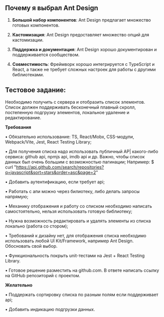 ## Почему я выбрал Ant Design

1. **Большой набор компонентов**: Ant Design предлагает множество готовых компонентов.
  
2. **Кастомизация**: Ant Design предоставляет множество опций для кастомизации.

3. **Поддержка и документация**: Ant Design хорошо документирован и поддерживается сообществом.

4. **Совместимость**: Фреймворк хорошо интегрируется с TypeScript и React, а также не требует сложных настроек для работы с другими библиотеками.


## Тестовое задание: 

Необходимо получить с сервера и отобразить список элементов. Список должен поддерживать бесконечный плавный скролл, постепенную подгрузку элементов, локальное удаление и редактирование.

**Требования**

• Обязательно использование: TS, React/Mobx, CSS-модули, Webpack/Vite,
Jest, React Testing Library;

• Для получения списка надо использовать публичный АР| какого-либо сервиса: github api, npmjs api, imdb api и др. Важно, чтобы список данных был очень большим с возможностью пагинации;
Например: $ curl "https://api.github.com/search/repositories?q=javascript&sort=stars&order=asc&page=2"

• Добавить аутентификацию, если требует арі;

• Работать с апи можно через билиотеку, либо делать запросы напрямую;

• Механику отображения и работу со списком необходимо написать самостоятельно, нельзя использовать готовую библиотеку;

• Нужна возможность редактировать и удалять элементы из списка локально (работа со стором);

• Требований к дизайну нет, для отображения списка необходимо использовать любой Ul Kit/Framework, например Ant Design. Обосновать свой выбор.

• Функциональность покрыть unit-тестами на Jest + React Testing Library.

• Готовое решение разместить на github.com. В ответе написать ссылку на GitHub репозиторий с проектом.

**Желательно**

• Поддержать сортировку списка по разным полям если поддерживает арі;

• Добавить индикацию подгрузки данных.
